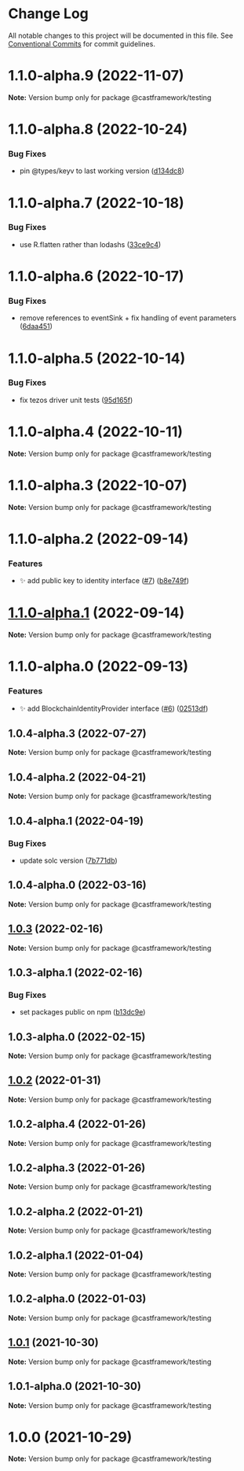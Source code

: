 # Change Log

All notable changes to this project will be documented in this file.
See [Conventional Commits](https://conventionalcommits.org) for commit guidelines.

# 1.1.0-alpha.9 (2022-11-07)

**Note:** Version bump only for package @castframework/testing





# 1.1.0-alpha.8 (2022-10-24)


### Bug Fixes

* pin @types/keyv to last working version ([d134dc8](https://github.com/castframework/gba/commit/d134dc814b254eb7a37758ac244c3b2565f2c253))





# 1.1.0-alpha.7 (2022-10-18)


### Bug Fixes

* use R.flatten rather than lodashs ([33ce9c4](https://github.com/castframework/gba/commit/33ce9c4d599570441aa6f138343b12fc60a444b3))





# 1.1.0-alpha.6 (2022-10-17)


### Bug Fixes

* remove references to eventSink + fix handling of event parameters ([6daa451](https://github.com/castframework/gba/commit/6daa451966a57ef39849ae423579de61769b5288))





# 1.1.0-alpha.5 (2022-10-14)


### Bug Fixes

* fix tezos driver unit tests ([95d165f](https://github.com/castframework/gba/commit/95d165f3ca2e4aa17b349d342ebed36f0cab7319))





# 1.1.0-alpha.4 (2022-10-11)

**Note:** Version bump only for package @castframework/testing





# 1.1.0-alpha.3 (2022-10-07)

**Note:** Version bump only for package @castframework/testing





# 1.1.0-alpha.2 (2022-09-14)


### Features

* :sparkles: add public key to identity interface ([#7](https://github.com/castframework/gba/issues/7)) ([b8e749f](https://github.com/castframework/gba/commit/b8e749fa9618bb2c500a84764339a84e559159c7))





# [1.1.0-alpha.1](https://github.com/castframework/gba/compare/v1.1.0-alpha.0...v1.1.0-alpha.1) (2022-09-14)

**Note:** Version bump only for package @castframework/testing





# 1.1.0-alpha.0 (2022-09-13)


### Features

* :sparkles: add BlockchainIdentityProvider interface ([#6](https://github.com/castframework/gba/issues/6)) ([02513df](https://github.com/castframework/gba/commit/02513dfd7702c72b3288a8cb0d71cbb0b9671678))





## 1.0.4-alpha.3 (2022-07-27)

**Note:** Version bump only for package @castframework/testing





## 1.0.4-alpha.2 (2022-04-21)

**Note:** Version bump only for package @castframework/testing





## 1.0.4-alpha.1 (2022-04-19)


### Bug Fixes

* update solc version ([7b771db](https://github.com/castframework/gba/commit/7b771db9561b54b6dc40544a5b934d9f092fffa5))





## 1.0.4-alpha.0 (2022-03-16)

**Note:** Version bump only for package @castframework/testing





## [1.0.3](https://github.com/castframework/cast/compare/v1.0.3-alpha.1...v1.0.3) (2022-02-16)

**Note:** Version bump only for package @castframework/testing





## 1.0.3-alpha.1 (2022-02-16)


### Bug Fixes

* set packages public on npm ([b13dc9e](https://github.com/castframework/cast/commit/b13dc9e677de97f6c60b47bef1457e7b9984df02))





## 1.0.3-alpha.0 (2022-02-15)

**Note:** Version bump only for package @castframework/testing





## [1.0.2](https://github.com/castframework/cast/compare/v1.0.2-alpha.4...v1.0.2) (2022-01-31)

**Note:** Version bump only for package @castframework/testing





## 1.0.2-alpha.4 (2022-01-26)

**Note:** Version bump only for package @castframework/testing





## 1.0.2-alpha.3 (2022-01-26)

**Note:** Version bump only for package @castframework/testing





## 1.0.2-alpha.2 (2022-01-21)

**Note:** Version bump only for package @castframework/testing





## 1.0.2-alpha.1 (2022-01-04)

**Note:** Version bump only for package @castframework/testing





## 1.0.2-alpha.0 (2022-01-03)

**Note:** Version bump only for package @castframework/testing





## [1.0.1](https://github.com/castframework/cast/compare/v1.0.1-alpha.0...v1.0.1) (2021-10-30)

**Note:** Version bump only for package @castframework/testing





## 1.0.1-alpha.0 (2021-10-30)

**Note:** Version bump only for package @castframework/testing





# 1.0.0 (2021-10-29)

**Note:** Version bump only for package @castframework/testing
